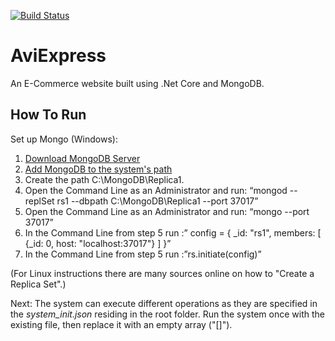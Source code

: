 [![Build Status](https://travis-ci.com/shachafn/wsep192.svg?branch=master)](https://travis-ci.com/shachafn/wsep192)
# AviExpress
An E-Commerce website built using .Net Core and MongoDB.

## How To Run
Set up Mongo (Windows):
  1. [Download MongoDB Server](https://www.mongodb.com/download-center/community)
  2. [Add MongoDB to the system's path](https://dangphongvanthanh.wordpress.com/2017/06/12/add-mongos-bin-folder-to-the-path-environment-variable/) 
  3. Create the path C:\MongoDB\Replica1.
  4. Open the Command Line as an Administrator and run: “mongod --replSet rs1 --dbpath C:\MongoDB\Replica1 --port 37017”
  5. Open the Command Line as an Administrator and run: “mongo --port 37017”
  6. In the Command Line from step 5 run :” config = { _id: "rs1", members: [ {_id: 0, host: "localhost:37017"} ] }”
  7. In the Command Line from step 5 run :”rs.initiate(config)”
  
(For Linux instructions there are many sources online on how to "Create a Replica Set".)

Next: The system can execute different operations as they are specified in the *system_init.json* residing in the root folder.
Run the system once with the existing file, then replace it with an empty array ("[]"). 
